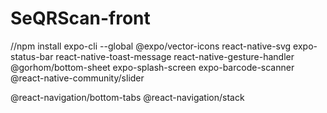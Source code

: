 # SeQRScan-front

//npm install
expo-cli --global
@expo/vector-icons
react-native-svg
expo-status-bar
react-native-toast-message
react-native-gesture-handler
@gorhom/bottom-sheet
expo-splash-screen
expo-barcode-scanner
@react-native-community/slider

@react-navigation/bottom-tabs
@react-navigation/stack
